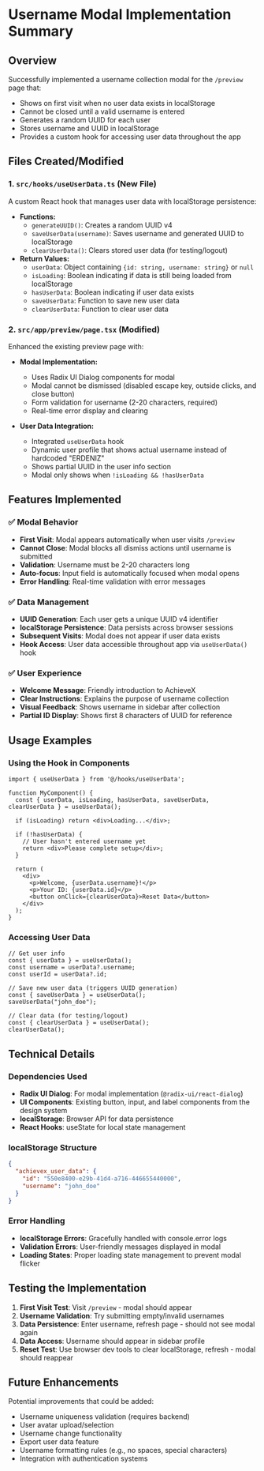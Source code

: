 # Username Modal Implementation Summary

## Overview
Successfully implemented a username collection modal for the `/preview` page that:
- Shows on first visit when no user data exists in localStorage
- Cannot be closed until a valid username is entered
- Generates a random UUID for each user
- Stores username and UUID in localStorage
- Provides a custom hook for accessing user data throughout the app

## Files Created/Modified

### 1. `src/hooks/useUserData.ts` (New File)
A custom React hook that manages user data with localStorage persistence:
- **Functions:**
  - `generateUUID()`: Creates a random UUID v4
  - `saveUserData(username)`: Saves username and generated UUID to localStorage
  - `clearUserData()`: Clears stored user data (for testing/logout)
- **Return Values:**
  - `userData`: Object containing `{id: string, username: string}` or `null`
  - `isLoading`: Boolean indicating if data is still being loaded from localStorage
  - `hasUserData`: Boolean indicating if user data exists
  - `saveUserData`: Function to save new user data
  - `clearUserData`: Function to clear user data

### 2. `src/app/preview/page.tsx` (Modified)
Enhanced the existing preview page with:
- **Modal Implementation:**
  - Uses Radix UI Dialog components for modal
  - Modal cannot be dismissed (disabled escape key, outside clicks, and close button)
  - Form validation for username (2-20 characters, required)
  - Real-time error display and clearing
  
- **User Data Integration:**
  - Integrated `useUserData` hook
  - Dynamic user profile that shows actual username instead of hardcoded "ERDENIZ"
  - Shows partial UUID in the user info section
  - Modal only shows when `!isLoading && !hasUserData`

## Features Implemented

### ✅ Modal Behavior
- **First Visit**: Modal appears automatically when user visits `/preview`
- **Cannot Close**: Modal blocks all dismiss actions until username is submitted
- **Validation**: Username must be 2-20 characters long
- **Auto-focus**: Input field is automatically focused when modal opens
- **Error Handling**: Real-time validation with error messages

### ✅ Data Management
- **UUID Generation**: Each user gets a unique UUID v4 identifier
- **localStorage Persistence**: Data persists across browser sessions
- **Subsequent Visits**: Modal does not appear if user data exists
- **Hook Access**: User data accessible throughout app via `useUserData()` hook

### ✅ User Experience
- **Welcome Message**: Friendly introduction to AchieveX
- **Clear Instructions**: Explains the purpose of username collection
- **Visual Feedback**: Shows username in sidebar after collection
- **Partial ID Display**: Shows first 8 characters of UUID for reference

## Usage Examples

### Using the Hook in Components
```tsx
import { useUserData } from '@/hooks/useUserData';

function MyComponent() {
  const { userData, isLoading, hasUserData, saveUserData, clearUserData } = useUserData();
  
  if (isLoading) return <div>Loading...</div>;
  
  if (!hasUserData) {
    // User hasn't entered username yet
    return <div>Please complete setup</div>;
  }
  
  return (
    <div>
      <p>Welcome, {userData.username}!</p>
      <p>Your ID: {userData.id}</p>
      <button onClick={clearUserData}>Reset Data</button>
    </div>
  );
}
```

### Accessing User Data
```tsx
// Get user info
const { userData } = useUserData();
const username = userData?.username;
const userId = userData?.id;

// Save new user data (triggers UUID generation)
const { saveUserData } = useUserData();
saveUserData("john_doe");

// Clear data (for testing/logout)
const { clearUserData } = useUserData();
clearUserData();
```

## Technical Details

### Dependencies Used
- **Radix UI Dialog**: For modal implementation (`@radix-ui/react-dialog`)
- **UI Components**: Existing button, input, and label components from the design system
- **localStorage**: Browser API for data persistence
- **React Hooks**: useState for local state management

### localStorage Structure
```json
{
  "achievex_user_data": {
    "id": "550e8400-e29b-41d4-a716-446655440000",
    "username": "john_doe"
  }
}
```

### Error Handling
- **localStorage Errors**: Gracefully handled with console.error logs
- **Validation Errors**: User-friendly messages displayed in modal
- **Loading States**: Proper loading state management to prevent modal flicker

## Testing the Implementation

1. **First Visit Test**: Visit `/preview` - modal should appear
2. **Username Validation**: Try submitting empty/invalid usernames
3. **Data Persistence**: Enter username, refresh page - should not see modal again
4. **Data Access**: Username should appear in sidebar profile
5. **Reset Test**: Use browser dev tools to clear localStorage, refresh - modal should reappear

## Future Enhancements

Potential improvements that could be added:
- Username uniqueness validation (requires backend)
- User avatar upload/selection
- Username change functionality
- Export user data feature
- Username formatting rules (e.g., no spaces, special characters)
- Integration with authentication systems